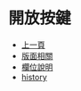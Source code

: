 # 開放按鍵
* [上一頁](../README.md)
* [版面相關](README#layout)
* [欄位說明](README#object-desc)
* [history](history)